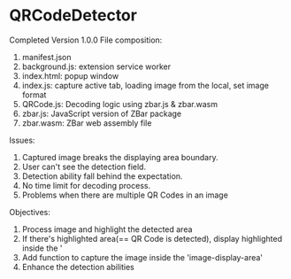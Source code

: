 # QRCodeDetector
Completed Version 1.0.0 
File composition:
1. manifest.json
2. background.js: extension service worker
3. index.html: popup window
4. index.js: capture active tab, loading image from the local, set image format
5. QRCode.js: Decoding logic using zbar.js & zbar.wasm
6. zbar.js: JavaScript version of ZBar package
7. zbar.wasm: ZBar web assembly file

Issues:
1. Captured image breaks the displaying area boundary.
2. User can't see the detection field.
3. Detection ability fall behind the expectation.
4. No time limit for decoding process. 
5. Problems when there are multiple QR Codes in an image

Objectives:
1. Process image and highlight the detected area
2. If there's highlighted area(== QR Code is detected), display highlighted inside the '
3. Add function to capture the image inside the 'image-display-area'
4. Enhance the detection abilities 